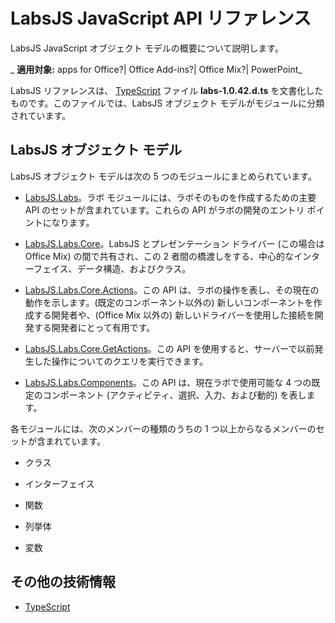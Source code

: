 
# LabsJS JavaScript API リファレンス
LabsJS JavaScript オブジェクト モデルの概要について説明します。

 _ **適用対象:** apps for Office?| Office Add-ins?| Office Mix?| PowerPoint_

LabsJS リファレンスは、 [TypeScript](http://www.typescriptlang.org/) ファイル **labs-1.0.42.d.ts** を文書化したものです。このファイルでは、LabsJS オブジェクト モデルがモジュールに分類されています。

## LabsJS オブジェクト モデル

LabsJS オブジェクト モデルは次の 5 つのモジュールにまとめられています。


- [LabsJS.Labs](../../reference/office-mix/labsjs.labs.md)。ラボ モジュールには、ラボそのものを作成するための主要 API のセットが含まれています。これらの API がラボの開発のエントリ ポイントになります。
    
- [LabsJS.Labs.Core](../../reference/office-mix/labsjs.labs.core.md)。LabsJS とプレゼンテーション ドライバー (この場合は Office Mix) の間で共有され、この 2 者間の橋渡しをする、中心的なインターフェイス、データ構造、およびクラス。
    
- [LabsJS.Labs.Core.Actions](../../reference/office-mix/labsjs.labs.core.actions.md)。この API は、ラボの操作を表し、その現在の動作を示します。(既定のコンポーネント以外の) 新しいコンポーネントを作成する開発者や、(Office Mix 以外の) 新しいドライバーを使用した接続を開発する開発者にとって有用です。
    
- [LabsJS.Labs.Core.GetActions](../../reference/office-mix/labsjs.labs.core.getactions.md)。この API を使用すると、サーバーで以前発生した操作についてのクエリを実行できます。
    
- [LabsJS.Labs.Components](../../reference/office-mix/labsjs.labs.components.md)。この API は、現在ラボで使用可能な 4 つの既定のコンポーネント (アクティビティ、選択、入力、および動的) を表します。
    
各モジュールには、次のメンバーの種類のうちの 1 つ以上からなるメンバーのセットが含まれています。


- クラス
    
- インターフェイス
    
- 関数
    
- 列挙体
    
- 変数
    



## その他の技術情報



- [TypeScript](http://www.typescriptlang.org/)
    
